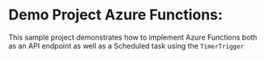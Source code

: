 # Demo Project Azure Functions:
This sample project demonstrates how to implement Azure Functions both as an API endpoint as well as a Scheduled task using the `TimerTrigger`